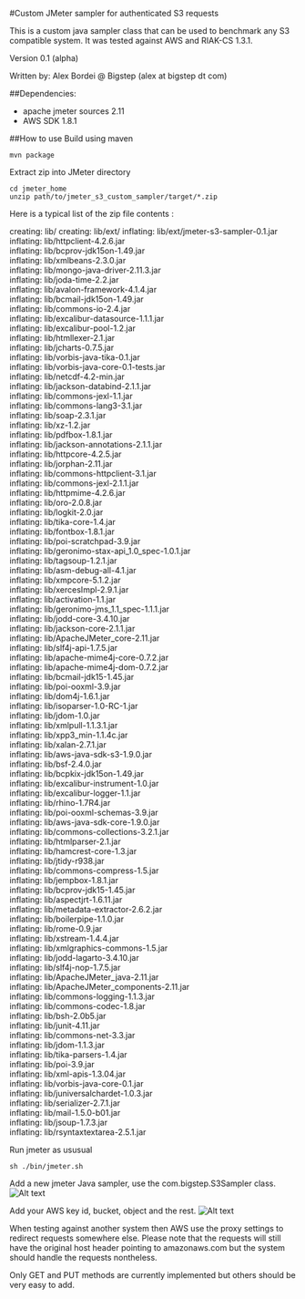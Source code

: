 #Custom JMeter sampler for authenticated S3 requests

This is a custom java sampler class that can be used to benchmark any S3 compatible system.
It was tested against AWS and RIAK-CS 1.3.1.

Version 0.1 (alpha) 
 
Written by: Alex Bordei @ Bigstep
(alex at bigstep dt com)

##Dependencies:
* apache jmeter sources 2.11 
* AWS SDK 1.8.1

##How to use
Build using maven

	mvn package
	
Extract zip into JMeter directory

	cd jmeter_home
	unzip path/to/jmeter_s3_custom_sampler/target/*.zip 


Here is a typical list of the zip file contents :


   creating: lib/
   creating: lib/ext/
  inflating: lib/ext/jmeter-s3-sampler-0.1.jar  
  inflating: lib/httpclient-4.2.6.jar  
  inflating: lib/bcprov-jdk15on-1.49.jar  
  inflating: lib/xmlbeans-2.3.0.jar  
  inflating: lib/mongo-java-driver-2.11.3.jar  
  inflating: lib/joda-time-2.2.jar   
  inflating: lib/avalon-framework-4.1.4.jar  
  inflating: lib/bcmail-jdk15on-1.49.jar  
  inflating: lib/commons-io-2.4.jar  
  inflating: lib/excalibur-datasource-1.1.1.jar  
  inflating: lib/excalibur-pool-1.2.jar  
  inflating: lib/htmllexer-2.1.jar   
  inflating: lib/jcharts-0.7.5.jar   
  inflating: lib/vorbis-java-tika-0.1.jar  
  inflating: lib/vorbis-java-core-0.1-tests.jar  
  inflating: lib/netcdf-4.2-min.jar  
  inflating: lib/jackson-databind-2.1.1.jar  
  inflating: lib/commons-jexl-1.1.jar  
  inflating: lib/commons-lang3-3.1.jar  
  inflating: lib/soap-2.3.1.jar      
  inflating: lib/xz-1.2.jar          
  inflating: lib/pdfbox-1.8.1.jar    
  inflating: lib/jackson-annotations-2.1.1.jar  
  inflating: lib/httpcore-4.2.5.jar  
  inflating: lib/jorphan-2.11.jar    
  inflating: lib/commons-httpclient-3.1.jar  
  inflating: lib/commons-jexl-2.1.1.jar  
  inflating: lib/httpmime-4.2.6.jar  
  inflating: lib/oro-2.0.8.jar       
  inflating: lib/logkit-2.0.jar      
  inflating: lib/tika-core-1.4.jar   
  inflating: lib/fontbox-1.8.1.jar   
  inflating: lib/poi-scratchpad-3.9.jar  
  inflating: lib/geronimo-stax-api_1.0_spec-1.0.1.jar  
  inflating: lib/tagsoup-1.2.1.jar   
  inflating: lib/asm-debug-all-4.1.jar  
  inflating: lib/xmpcore-5.1.2.jar   
  inflating: lib/xercesImpl-2.9.1.jar  
  inflating: lib/activation-1.1.jar  
  inflating: lib/geronimo-jms_1.1_spec-1.1.1.jar  
  inflating: lib/jodd-core-3.4.10.jar  
  inflating: lib/jackson-core-2.1.1.jar  
  inflating: lib/ApacheJMeter_core-2.11.jar  
  inflating: lib/slf4j-api-1.7.5.jar  
  inflating: lib/apache-mime4j-core-0.7.2.jar  
  inflating: lib/apache-mime4j-dom-0.7.2.jar  
  inflating: lib/bcmail-jdk15-1.45.jar  
  inflating: lib/poi-ooxml-3.9.jar   
  inflating: lib/dom4j-1.6.1.jar     
  inflating: lib/isoparser-1.0-RC-1.jar  
  inflating: lib/jdom-1.0.jar        
  inflating: lib/xmlpull-1.1.3.1.jar  
  inflating: lib/xpp3_min-1.1.4c.jar  
  inflating: lib/xalan-2.7.1.jar     
  inflating: lib/aws-java-sdk-s3-1.9.0.jar  
  inflating: lib/bsf-2.4.0.jar       
  inflating: lib/bcpkix-jdk15on-1.49.jar  
  inflating: lib/excalibur-instrument-1.0.jar  
  inflating: lib/excalibur-logger-1.1.jar  
  inflating: lib/rhino-1.7R4.jar     
  inflating: lib/poi-ooxml-schemas-3.9.jar  
  inflating: lib/aws-java-sdk-core-1.9.0.jar  
  inflating: lib/commons-collections-3.2.1.jar  
  inflating: lib/htmlparser-2.1.jar  
  inflating: lib/hamcrest-core-1.3.jar  
  inflating: lib/jtidy-r938.jar      
  inflating: lib/commons-compress-1.5.jar  
  inflating: lib/jempbox-1.8.1.jar   
  inflating: lib/bcprov-jdk15-1.45.jar  
  inflating: lib/aspectjrt-1.6.11.jar  
  inflating: lib/metadata-extractor-2.6.2.jar  
  inflating: lib/boilerpipe-1.1.0.jar  
  inflating: lib/rome-0.9.jar        
  inflating: lib/xstream-1.4.4.jar   
  inflating: lib/xmlgraphics-commons-1.5.jar  
  inflating: lib/jodd-lagarto-3.4.10.jar  
  inflating: lib/slf4j-nop-1.7.5.jar  
  inflating: lib/ApacheJMeter_java-2.11.jar  
  inflating: lib/ApacheJMeter_components-2.11.jar  
  inflating: lib/commons-logging-1.1.3.jar  
  inflating: lib/commons-codec-1.8.jar  
  inflating: lib/bsh-2.0b5.jar       
  inflating: lib/junit-4.11.jar      
  inflating: lib/commons-net-3.3.jar  
  inflating: lib/jdom-1.1.3.jar      
  inflating: lib/tika-parsers-1.4.jar  
  inflating: lib/poi-3.9.jar         
  inflating: lib/xml-apis-1.3.04.jar  
  inflating: lib/vorbis-java-core-0.1.jar  
  inflating: lib/juniversalchardet-1.0.3.jar  
  inflating: lib/serializer-2.7.1.jar  
  inflating: lib/mail-1.5.0-b01.jar  
  inflating: lib/jsoup-1.7.3.jar     
  inflating: lib/rsyntaxtextarea-2.5.1.jar


Run jmeter as ususual
 
	sh ./bin/jmeter.sh 


Add a new jmeter Java sampler, use the com.bigstep.S3Sampler class.
![Alt text](/img/jmeter1.png?raw=true "Select jmeter custom sampler")

Add your AWS key id, bucket, object and the rest.
![Alt text](/img/jmeter2.png?raw=true "Configure jmeter sampler")

When testing against another system then AWS use the proxy settings to redirect requests somewhere else. Please note that the requests will still have the original host header pointing to amazonaws.com but the system should handle the requests nontheless.

Only GET and PUT methods are currently implemented but others should be very easy to add. 


